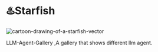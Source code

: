 # ♨️Starfish
![cartoon-drawing-of-a-starfish-vector](https://github.com/PirateforFreedom/Starfish/assets/43088573/7857ffe2-a908-414d-ac3c-31a0c672154c)

LLM-Agent-Gallery ,A gallery that shows different llm agent.
